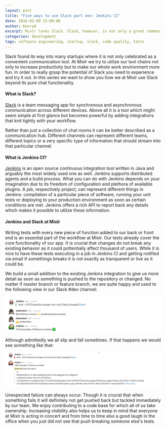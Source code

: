 ```yaml
---
layout: post
title: "Five ways to use Slack part one: Jenkins CI"
date: 2016-02-09 15:00:00
author: Konrad
excerpt: Mixlr loves Slack. Slack, however, is not only a great communication tool but a real productivity booster. In this series we want to show you how we utilize Slack to create a vibrant and informative workspace.
categories: development
tags: software engineering, startup, slack, code quality, tests
---
```


Slack found its way into many startups where it is not only celebrated as a convenient communication tool. At Mixlr we try to utilize our tool chains not only to increase productivity but to make our whole work environment more fun. In order to really grasp the potential of Slack you need to experience and try it out. In this series we want to show you how we at Mixlr use Slack beyond its pure chat functionality.

#### What is Slack?

[Slack](http://slack.com/) is a team messaging app for synchronous and asynchronous communication across different devices. Above all it is a tool which might seem simple at first glance but becomes powerful by adding integrations that knit tightly with your workflow.

Rather than just a collection of chat rooms it can be better described as a communication hub. Different channels can represent different teams, different topics or a very specific type of information that should stream into that particular channel.

#### What is Jenkins CI?

[Jenkins](https://jenkins-ci.org/) is an open source continuous integration tool written in Java and arguably the most widely used one as well. Jenkins supports distributed agents and a build process. What you can do with Jenkins depends on your imagination due to its freedom of configuration and plethora of available plugins. A job, respectively project, can represent different things in Jenkins: compilation of a particular piece of software, running your unit tests or deploying to your production environment as soon as certain conditions are met. Jenkins offers a rich API to report back any details which makes it possible to utilize these information.

#### Jenkins and Slack at Mixlr

Writing tests with every new piece of function added to our back or front end is an essential part of the workflow at Mixlr. Our tests already cover the core functionality of our app. It is crucial that changes do not break any existing behavior as it could pottentially affect thousand of users. While it is nice to have these tests executing in a job in Jenkins CI and getting notified via email if somethings breaks it is not exactly as transparent or live as it could be.

We build a small addition to the existing Jenkins integration to give us more detail as soon as something is pushed to the repository or changed. No matter if master branch or feature branch, we are quite happy and used to the following view in our Slack #dev channel:

![All tests are passing and Jenkins post that into Slack](/images/jenkins-passing.png)

Although admittedly we all slip and fall sometimes. If that happens we would see something like that:

![Tests got broken and Jenkins post that into Slack mentioning the culprit](/images/jenkins-failing.png)

Unexpected failure can always occur. Though it is crucial that when something fails it will definitely not get pushed back but tackled immediately by our team. We enjoy contributing to a code base for which all of us take ownership. Increasing visibility also helps us to keep in mind that everyone at Mixlr is acting in concert and from time to time also a good laugh in the office when you just did not see that push breaking someone else's tests.
